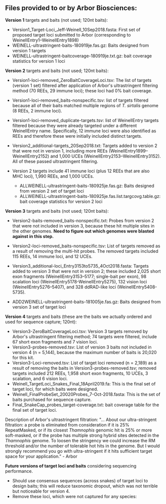 ## Files provided to or by Arbor Biosciences:

**Version 1** targets and baits (not used; 120nt baits):
- Version1_Target-Loci_Jeff-Weinell_10Sep2018.fasta: First set of proposed target loci submitted to Arbor (corresponding to WeinellEntry1–WeinellEntry1898)
- WEINELL-ultrastringent-baits-180919je.fas.gz: Baits designed from version 1 targets
- WEINELL-ultrastringent-baitcoverage-180919je.txt.gz: bait coverage statistics for version 1 loci

**Version 2** targets and baits (not used; 120nt baits):
- Version1-loci-removed_ZeroBaitCoverageLoci.tsv: The list of targets (version 1 set) filtered after application of Arbor's ultrastringent filtering method (70 REEs, 29 immune loci); these loci had 0% bait coverage.
- Version1-loci-removed_baits-nonspecific.tsv: list of targets filtered because all of their baits matched multiple regions of *T. sirtalis* genome (8 REEs, 2 immune loci).
- Version1-loci-removed_duplicate-targets.tsv: list of WeinellEntry targets filtered because they were already targeted under a different WeinellEntry name. Specifically, 12 immune loci were also identified as REEs and therefore these were initially included distinct targets.
- Version2_additional-targets_20Sep2018.txt: Targets added to version 2 that were not in version 1, including more REEs (WeinellEntry1899–WeinellEntry2152) and 1,000 UCEs (WeinellEntry2153–WeinellEntry3152). All of these passed ultrastringent filtering.

- Version 2 targets include 41 immune loci (plus 12 REEs that are also MHC loci), 1,990 REEs, and 1,000 UCEs.
  - ALLWEINELL-ultrastringent-baits-180925je.fas.gz: Baits designed from version 2 set of target loci
  - ALLWEINELL-ultrastringent-baits-180925je.fas.list.targcovg.table.gz: bait coverage statistics for version 2 loci

**Version 3** targets and baits (not used; 120nt baits): 

- Version2-baits-removed_baits-nonspecific.txt: Probes from version 2 that were not included in version 3, because these hit multiple sites in the other genomes. **Need to figure out which genomes were blasted against in this step.**
- Version2-loci-removed_baits-nonspecific.tsv: List of targets removed as a result of removing the multi-hit probes. The removed targets included 115 REEs, 14 immune loci, and 12 UCEs.
- Version3_additional-loci_Entry3153to5735_4Oct2018.fasta: Targets added to version 3 that were not in version 2; these included 2,025 short exon fragments (WeinellEntry3153–5177; single-bait per exon), 98 scalation loci (WeinellEntry5178-WeinellEntry5275), 132 vision loci (WeinellEntry5276–5407), and 328 ddRAD-like loci (WeinellEntry5408-5735).

- ADD2WEINELL-ultrastringent-baits-181005je.fas.gz: Baits designed from version 3 set of target loci

<!--
R Code used to get the list of loci in Version3-ZeroBaitCoverageLoci.tsv
library(ape)
loci.v3.added         <- read.dna(file="/Users/alyssaleinweber/Downloads/Weinell_Additional-Loci_Entry3153to5735_4Oct2018.fasta",format="fasta")
loci.v3.added.names   <- attributes(loci.v3.added)$names
probes.v3             <- read.dna(file="/Users/alyssaleinweber/Downloads/ADD2WEINELL-ultrastringent-baits-181005je.fas",format="fasta")
probes.v3.names       <- attributes(probes.v3)$dimnames[[1]]
probes.final          <- read.dna(file="/Users/alyssaleinweber/Downloads/Weinell_FinalProbeSet_20020Probes_7-Oct-2018.fasta",format="fasta")
probes.final.names    <- attributes(probes.final)$dimnames[[1]]
loci.v3.withProbes    <- unique(gsub("_.*","",probes.v3.names))
loci.final.withProbes <- unique(gsub("_.*","",probes.final.names))
loci.v3.zeroCoverage  <- setdiff(loci.v3.added.names,loci.v3.withProbes) ### these 74 loci were added to version 3, but had zero bait coverage, and therefore these were removed from version 4
-->

**Version 4** targets and baits (these are the baits we actually ordered and used for sequence capture; 120nt):

- Version3-ZeroBaitCoverageLoci.tsv: Version 3 targets removed by Arbor's ultrastringent filtering method; 74 targets were filtered, include 67 short exon fragments and 7 vision loci.
- Version3-probes-removed.tsv: List of version 3 baits not included in version 4 (n = 5,144), because the maximum number of baits is 20,020 for this kit.
- Version3-Loci-removed.tsv: List of target loci removed (n = 2,189) as a result of removing the baits in Version3-probes-removed.tsv; removed targets included 212 REEs, 1,958 short exon fragments, 10 UCEs, 3 scalation, and 6 vision loci.
- Weinell_TargetLoci_Snakes_Final_18April2019.fa: This is the final set of target loci, for which baits were designed.
- Weinell_FinalProbeSet_20020Probes_7-Oct-2018.fasta: This is the set of baits purchased for sequence capture.
- Final_SnakeCap_probes_target-coverage.txt: bait coverage table for the final set of target loci.

Description of Arbor's ultrastringent filtration:
"...  About our ultra-stringent filtration: a probe is eliminated from consideration if it is 25% RepeatMasked, or if its closest *Thamnophis* genomic hit is 25% or more soft-masked, or if the probe has multiple strong hybrid sites detected in the *Thamnophis* genome. To loosen the stringency we could increase the RM threshold and/or the number of tolerable hot hits in the genome. But I would strongly recommend you go with ultra-stringent if it hits sufficient target space for your application." - Arbor

**Future versions of target loci and baits** considering sequencing performance.

- Should use consensus sequences (across snakes) of target loci to design baits; this will reduce taxonomic dropout, which was not terrible but noticeable for version 4.
- Remove these loci, which were not captured for any species: 


